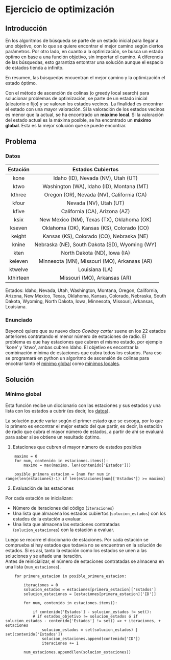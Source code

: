 # Ejercicio de optimización
## Introducción
En los algoritmos de búsqueda se parte de un estado inicial para llegar a uno objetivo, con lo que se quiere encontrar el mejor camino según ciertos parámetros. Por otro lado, en cuanto a la optimización, se busca un estado óptimo en base a una función objetivo, sin importar el camino. A diferencia de las búsquedas, esto garantiza entontrar una solución aunque el espacio de estados tienda a infinito.

En resumen, las búsquedas encuentran el mejor camino y la optimización el estado óptimo.

Con el método de ascención de colinas (o greedy local search) para solucionar problemas de optimización, se parte de un estado inicial (aleatorio o fijo) y se valoran los estados vecinos. La finalidad es encontrar el estado con una mayor valoración. Si la valoración de los estados vecinos es menor que la actual, se ha encontrado un **máximo local**. Si la valoración del estado actual es la máxima posible, se ha encontrado un **máximo global**. Esta es la mejor solución que se puede encontrar.

## Problema
### Datos
Estación | Estados Cubiertos |
:---: | :---: |
kone | Idaho (ID), Nevada (NV), Utah (UT) |
ktwo | Washington (WA), Idaho (ID), Montana (MT) |
kthree | Oregon (OR), Nevada (NV), California (CA) |
kfour | Nevada (NV), Utah (UT) |
kfive | California (CA), Arizona (AZ) |
ksix | New Mexico (NM), Texas (TX), Oklahoma (OK) |
kseven | Oklahoma (OK), Kansas (KS), Colorado (CO) |
keight | Kansas (KS), Colorado (CO), Nebraska (NE) |
knine | Nebraska (NE), South Dakota (SD), Wyoming (WY) |
kten | North Dakota (ND), Iowa (IA) |
keleven | Minnesota (MN), Missouri (MO), Arkansas (AR) |
ktwelve | Louisiana (LA) |
kthirteen | Missouri (MO), Arkansas (AR) |

Estados: Idaho, Nevada, Utah, Washington, Montana, Oregon, California, Arizona, New Mexico, Texas, Oklahoma, Kansas, Colorado, Nebraska, South Dakota, Wyoming, North Dakota, Iowa, Minnesota, Missouri, Arkansas, Louisiana.

### Enunciado
Beyoncé quiere que su nuevo disco *Cowboy carter* suene en los 22 estados anteriores contratando el menor número de estaciones de radio. El problema es que hay estaciones que cubren el mismo estado, por ejemplo 'kone' y 'ktwo', ambas cubren Idaho. El objetivo es encontrar la combinación mínima de estaciones que cubra todos los estados. Para eso se programará en python un algoritmo de ascensión de colinas para encotrar tanto el [mínimo global](/src/minimo_global.py) como [mínimos locales](/src/minimo_local.py).

## Solución
### Mínimo global
Esta función recibe un diccionario con las estaciones y sus estados y una lista con los estados a cubrir (es decir, los [datos](#datos)).

La solución puede variar según el primer estado que se escoga, por lo que lo primero es encontrar el mejor estado del que partir, es decir, la estación de radio que cubra el mayor número de estados, a partir de ahí se evaluará para saber si se obtiene un resultado óptimo.

1. Estaciones que cubren el mayor número de estados posibles
```
    maximo = 0
    for num, contenido in estaciones.items():
        maximo = max(maximo, len(contenido['Estados']))

    posible_primera_estacion = [num for num in range(len(estaciones)-1) if len(estaciones[num]['Estados']) >= maximo]
```

2. Evaluación de las estaciones

Por cada estación se inicializan:
- Número de iteraciones del código (`iteraciones`)
- Una lista que almacena los estados cubiertos (`solucion_estados`) con los estados de la estación a evaluar.
- Una lista que almacena las estaciones contratadas (`solucion_estaciones`) con la estación a evaluar.

Luego se recorre el diccionario de estaciones. Por cada estación se comprueba si hay estados que todavía no se encuentran en la solución de estados. Si es así, tanto la estación como los estados se unen a las soluciones y se añade una iteración.  
Antes de reinicializar, el número de estaciones contratadas se almacena en una lista (`num_estaciones`).
```
    for primera_estacion in posible_primera_estacion:

        iteraciones = 0
        solucion_estados = estaciones[primera_estacion]['Estados']
        solucion_estaciones = [estaciones[primera_estacion]['ID']]

        for num, contenido in estaciones.items():

            if contenido['Estados'] - solucion_estados != set():
            # if estados_objetivo != solucion_estados ó if solucion_estados - contenido['Estados'] != set() => + iteraciones, + estaciones
                solucion_estados = set(solucion_estados) | set(contenido['Estados'])
                solucion_estaciones.append(contenido['ID'])
                iteraciones += 1

        num_estaciones.append(len(solucion_estaciones))
```
